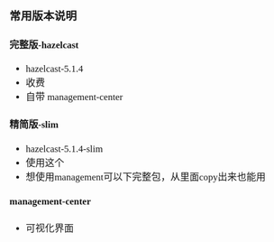 <span  style="font-family: Simsun,serif; font-size: 17px; ">

### 常用版本说明

#### 完整版-hazelcast

- hazelcast-5.1.4
- 收费
- 自带 management-center

#### 精简版-slim

- hazelcast-5.1.4-slim
- 使用这个
- 想使用management可以下完整包，从里面copy出来也能用

#### management-center

- 可视化界面

</span>